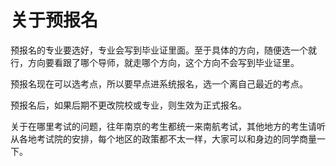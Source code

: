 # 关于预报名

预报名的专业要选好，专业会写到毕业证里面。至于具体的方向，随便选一个就行，方向要看跟了哪个导师，就走哪个方向，这个方向不会写到毕业证里。



预报名现在可以选考点，所以要早点进系统报名，选一个离自己最近的考点。



预报名后，如果后期不更改院校或专业，则生效为正式报名。



关于在哪里考试的问题，往年南京的考生都统一来南航考试，其他地方的考生请听从各地考试院的安排，每个地区的政策都不太一样，大家可以和身边的同学商量一下。
